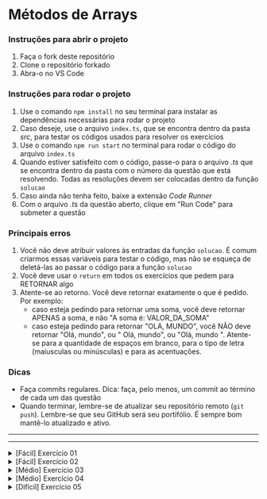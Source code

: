 # Métodos de Arrays

### Instruções para abrir o projeto

1. Faça o fork deste repositório
2. Clone o repositório forkado
3. Abra-o no VS Code

### Instruções para rodar o projeto

1. Use o comando `npm install` no seu terminal para instalar as dependências necessárias para rodar o projeto
2. Caso deseje, use o arquivo `index.ts`, que se encontra dentro da pasta _src_, para testar os códigos usados para resolver os exercícios
3. Use o comando `npm run start` no terminal para rodar o código do arquivo `index.ts`
4. Quando estiver satisfeito com o código, passe-o para o arquivo _.ts_ que se encontra dentro da pasta com o número da questão que está resolvendo. Todas as resoluções devem ser colocadas dentro da função `solucao`
5. Caso ainda não tenha feito, baixe a extensão _Code Runner_
6. Com o arquivo _.ts_ da questão aberto, clique em "Run Code" para submeter a questão

### Principais erros

1. Você não deve atribuir valores às entradas da função `solucao`. É comum criarmos essas variáveis para testar o código, mas não se esqueça de deletá-las ao passar o código para a função `solucao`
2. Você deve usar o `return` em todos os exercícios que pedem para RETORNAR algo
3. Atente-se ao retorno. Você deve retornar exatamente o que é pedido. Por exemplo:
   - caso esteja pedindo para retornar uma soma, você deve retornar APENAS a soma, e não "A soma é: VALOR_DA_SOMA"
   - caso esteja pedindo para retornar "OLA, MUNDO", você NÃO deve retornar "Olá, mundo", ou " Olá, mundo", ou "Olá, mundo ". Atente-se para a quantidade de espaços em branco, para o tipo de letra (maíusculas ou minúsculas) e para as acentuações.

### Dicas

- Faça commits regulares. Dica: faça, pelo menos, um commit ao término de cada um das questão
- Quando terminar, lembre-se de atualizar seu repositório remoto (`git push`). Lembre-se que seu GitHub será seu portifólio. É sempre bom mantê-lo atualizado e ativo.

---

---

<details>
<summary>[Fácil] Exercício 01</summary>

# Catálogo de Livros

## Problema

Você, como desenvolvedor contratado pela biblioteca pública da sua cidade, está desenvolvendo um sistema de catalogação de livros. Uma das funcionalidades essenciais é a capacidade de inverter a ordem dos livros em uma prateleira.

## Entrada

A entrada será composta por uma variável chamada `livros`, um array de strings contendo os nomes dos livros catalogados na ordem direta.

## Saída

Seu programa deve **RETORNAR**:

- livros na ordem inversa, caso haja algum livro catalogado
- `NENHUM LIVRO ENCONTRADO`: caso não haja nenhum livro catalogado

## Exemplos

### Entrada 1

```ts
livros = ["Harry Potter", "O Senhor dos Anéis", "Crepúsculo", "Percy Jackson"];
```

### Saída 1

```ts
["Percy Jackson", "Crepúsculo", "O Senhor dos Anéis", "Harry Potter"];
```

### Explicação 1

A ordem inversa dos livros é: Percy Jackson, Crepúsculo, O Senhor dos Anjos, Harry Potter.

</details>

<details>
<summary>[Fácil] Exercício 02</summary>

# Verificar CPF Cadastrado

## Problema

Você está implementando a funcionalidade do sistema web que está desenvolvendo que impede que dois usuários sejam cadastrados com o mesmo CPF, já que esse número é único.

## Entrada

A entrada será composta por duas variáveis:

- `cpfsCadastrados`: do tipo array de strings, contendo os CPFs cadastrados no sistema

- `cpfDigitado`: do tipo string, contendo o CPF digitado pelo usuário no momento da tentativa de cadastro no sistema

## Saída

Seu programa deve **RETORNAR**:

- `CPF JA CADASTRADO`: caso o CPF digitado já exista no sistema
- `CADASTRO REALIZADO COM SUCESSO`: caso contrário

## Exemplos

### Entrada 1

```ts
cpfsCadastrados = [
  "731.686.190-86",
  "927.990.600-30",
  "879.929.560-10",
  "221.244.270-08",
  "942.093.460-80",
  "303.445.130-09",
];
cpfDigitado = "563.398.460-92";
```

### Saída 1

"CADASTRO REALIZADO COM SUCESSO"

### Explicação 1

Não existe nenhum outro usuário cadastrado com o mesmo CPF que o digitado.

</details>

<details>
<summary>[Médio] Exercício 03</summary>

# Agendamento de pacientes

## Problema

Você trabalha como desenvolvedor de software para uma clínica médica. No momento, você está desenvolvendo a funcionalidade do sistema responsável pelo cancelamento de agendamentos de consultas.

## Entrada

A entrada será composta por duas variáveis:

- `agenda`: array de strings que armazena os nomes dos pacientes agendados
- `cancelamento`: string contendo o nome do paciente que deseja cancelar o agendamento

## Saída

Seu programa deve **RETORNAR**:

- Agenda atualizada sem o nome do paciente que solicitou o cancelamento, caso o paciente tenha sido agendado
- `PACIENTE NAO AGENDADO`: caso o paciente não tenha sido agendado

## Exemplos

### Entrada 1

```ts
agenda = ["Ana", "Beatriz", "Carol", "Daniel", "Eduardo"];
cancelamento = "Carol";
```

### Saída 1

```ts
["Ana", "Beatriz", "Daniel", "Eduardo"];
```

### Explicação 1

A Carol solicitou o cancelamento e ela estava agendada.

### Entrada 2

```ts
agenda = ["Ana", "Beatriz", "Carol", "Daniel", "Eduardo"];
cancelamento = "Roberto";
```

### Saída 2

"PACIENTE NÃO AGENDADO"

### Explicação 2

O Roberto solicitou o cancelamento, mas ele não estava agendado.

</details>

<details>
<summary>[Médio] Exercício 04</summary>

# Fila ou pilha

## Problema

Você está desenvolvendo um sistema de gerenciamento de pedidos para um restaurante movimentado. Para atender às diferentes necessidades do restaurante, esse sistema precisa suportar o armazenamento dos pedidos dos clientes tanto uma uma fila (primeiro a pedir e o primeiro a ser atendido) quanto em uma pilha (o último a pedir e o primeiro a ser atendido).

## Entrada

A entrada será composta por três variáveis:

- `pedidoSolicitado`: objeto contendo os dados do novo pedido (nome do cliente, nome do prato e quantidade)
- `pedidos`: array de objetos contendo todos pedidos cadastrados na ordem em que deve ser atendidos
- `tipoDeAtendimento`: string contendo como o pedido deve ser cadastrado (pilha ou fila)

## Saída

Seu programa deve **RETORNAR** o novo array de pedidos.

**OBS:** Observe que caso o tipo de atendimento seja `pilha`, o pedido solicitado deve ser inserido na primeira posição do array pedidos (essa pessoa terá prioridade para ser atendida); caso seja `fila`, deve ser inserido na última posição.

## Exemplos

### Entrada 1

```ts
pedidoSolicitado = {
  nomeCliente: "Thiago",
  nomePrato: "Feijoada",
  quantidade: 2,
};
pedidos = [
  {
    nomeCliente: "Amanda",
    nomePrato: "Arroz",
    quantidade: 4,
  },
  {
    nomeCliente: "Jacinto",
    nomePrato: "Macarrão",
    quantidade: 1,
  },
  {
    nomeCliente: "Guilherme",
    nomePrato: "Frango assado",
    quantidade: 2,
  },
];
tipoDeAtendimento = "pilha";
```

### Saída 1

```ts
[
  {
    nomeCliente: "Thiago",
    nomePrato: "Feijoada",
    quantidade: 2,
  },
  {
    nomeCliente: "Amanda",
    nomePrato: "Arroz",
    quantidade: 4,
  },
  {
    nomeCliente: "Jacinto",
    nomePrato: "Macarrão",
    quantidade: 1,
  },
  {
    nomeCliente: "Guilherme",
    nomePrato: "Frango assado",
    quantidade: 2,
  },
];
```

### Explicação 1

Como a forma de inserção é `pilha`, o pedido solicitado será inserido na primeira posição do array.

</details>

<details>

<summary>[Difícil] Exercício 05</summary>

# Cadastro de usuários

## Problema

Você está desenvolvendo a funcionalidade de cadastro de um novo usuário.

Uma regra de negócio a ser verificada é que dois usuários não podem ter o mesmo e-mail. Sendo assim, antes de efetuar o cadastro do usuário no sistema, você deve verificar se o e-mail digitado por ele é válido.

## Entrada

A entrada será composta por duas variáveis:

- `usuariosCadastrados`: array de objetos. Cada objeto contém as propriedades `nome`, `email` e `senha`
- `novoUsuario`: objeto contendo as propriedades `nome`, `email` e `senha`, formado pelo nome, email e senha digitados pelo usuário

## Saída

Seu programa deve **RETORNAR**:

- A nova lista de usuários cadastrados, caso o e-mail seja válido
- `E-MAIL INVALIDO`: se o número digitado já pertencer a outro usuário cadastrado no sistema

## Exemplos

### Entrada 1

```ts
usuariosCadastrados = [
  {
    nome: "Ana",
    email: "ana@gmail.com",
    senha: "123456",
  },
  {
    nome: "Paula",
    email: "p.antunies@al.com",
    senha: "121236",
  },
  {
    nome: "Pedro",
    email: "pedro@gmail.com",
    senha: "9u9rn3nf4",
  },
  {
    nome: "Lucas",
    email: "lc@hotmail.com",
    senha: "revrvretgs",
  },
  {
    nome: "João",
    email: "joao@outlook.com",
    senha: "0in8h834c0",
  },
];
novoUsuario = {
  nome: "Augusta Catarina",
  email: "ana@gmail.com",
  senha: "2251213",
};
```

### Saída 1

"E-MAIL INVALIDO"

### Explicação 1

O e-mail "ana@gmail.com" pertence a outro usuário cadastrado, a Ana.

</details>
